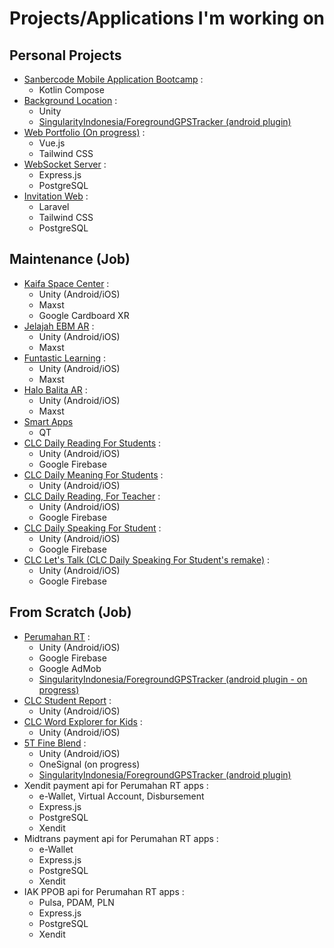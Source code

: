 # Projects/Applications I'm working on

## Personal Projects
<!-- - [All Repositories](https://github.com/krlan2789?tab=repositories&type=public) -->
- [Sanbercode Mobile Application Bootcamp](https://github.com/krlan2789/Sanbercode-B48-Final-Project) :
  - Kotlin Compose
- [Background Location](https://github.com/krlan2789/unity-background-service) :
  - Unity
  - [SingularityIndonesia/ForegroundGPSTracker (android plugin)](https://github.com/SingularityIndonesia/ForegroundGPSTracker)
- [Web Portfolio (On progress)](https://github.com/erlankurnia/erlankurnia.github.io) :
  - Vue.js
  - Tailwind CSS
- [WebSocket Server](https://github.com/krlan2789/express-ws-app) :
  - Express.js
  - PostgreSQL
- [Invitation Web](https://invitation.kuryana.id) :
  - Laravel
  - Tailwind CSS
  - PostgreSQL

## Maintenance (Job)
- [Kaifa Space Center](https://play.google.com/store/apps/details?id=com.kaifa.learning) :
  - Unity (Android/iOS)
  - Maxst
  - Google Cardboard XR
- [Jelajah EBM AR](https://play.google.com/store/apps/details?id=com.mizan.map.ebmar) :
  - Unity (Android/iOS)
  - Maxst
- [Funtastic Learning](https://play.google.com/store/apps/details?id=com.mizan.map.funtasticlearning) :
  - Unity (Android/iOS)
  - Maxst
- [Halo Balita AR](https://play.google.com/store/apps/details?id=com.mizan.map.halobalitaar) :
  - Unity (Android/iOS)
  - Maxst
- [Smart Apps](https://play.google.com/store/apps/details?id=com.childhood.smartpen)
  - QT
- [CLC Daily Reading For Students](https://play.google.com/store/apps/details?id=com.anakpintar.clcstudent) :
  - Unity (Android/iOS)
  - Google Firebase
- [CLC Daily Meaning For Students](https://play.google.com/store/apps/details?id=com.anakpintar.clcdailyquiz) :
  - Unity (Android/iOS)
- [CLC Daily Reading, For Teacher](https://play.google.com/store/apps/details?id=com.anakpintar.clcteacher) :
  - Unity (Android/iOS)
  - Google Firebase
- [CLC Daily Speaking For Student](https://play.google.com/store/apps/details?id=com.anakpintar.clcstudentds) :
  - Unity (Android/iOS)
  - Google Firebase
- [CLC Let's Talk (CLC Daily Speaking For Student's remake)](https://play.google.com/store/apps/details?id=com.anakpintar.clcstudentdsnew) :
  - Unity (Android/iOS)
  - Google Firebase

## From Scratch (Job)
- [Perumahan RT](https://play.google.com/store/apps/details?id=com.anakpintar.perumahan) :
  - Unity (Android/iOS)
  - Google Firebase
  - Google AdMob
  - [SingularityIndonesia/ForegroundGPSTracker (android plugin - on progress)](https://github.com/SingularityIndonesia/ForegroundGPSTracker)
- [CLC Student Report](https://play.google.com/store/apps/details?id=com.anakpintarstudio.parentportal) :
  - Unity (Android/iOS)
- [CLC Word Explorer for Kids](https://play.google.com/store/apps/details?id=com.AnakPintar.CLCMeaningforKids) :
  - Unity (Android/iOS)
- [5T Fine Blend](https://play.google.com/store/apps/details?id=com.AnakPintar.SalesTracker) :
  - Unity (Android/iOS)
  - OneSignal (on progress)
  - [SingularityIndonesia/ForegroundGPSTracker (android plugin)](https://github.com/SingularityIndonesia/ForegroundGPSTracker)
- Xendit payment api for Perumahan RT apps :
  - e-Wallet, Virtual Account, Disbursement
  - Express.js
  - PostgreSQL
  - Xendit
- Midtrans payment api for Perumahan RT apps :
  - e-Wallet
  - Express.js
  - PostgreSQL
  - Xendit
- IAK PPOB api for Perumahan RT apps :
  - Pulsa, PDAM, PLN
  - Express.js
  - PostgreSQL
  - Xendit





